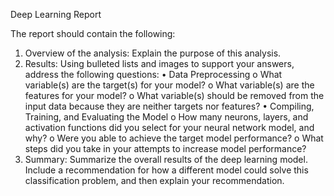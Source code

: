 Deep Learning Report

The report should contain the following:
1.	Overview of the analysis: Explain the purpose of this analysis.
2.	Results: Using bulleted lists and images to support your answers, address the following questions:
•	Data Preprocessing
o	What variable(s) are the target(s) for your model?
o	What variable(s) are the features for your model?
o	What variable(s) should be removed from the input data because they are neither targets nor features?
•	Compiling, Training, and Evaluating the Model
o	How many neurons, layers, and activation functions did you select for your neural network model, and why?
o	Were you able to achieve the target model performance?
o	What steps did you take in your attempts to increase model performance?
3.	Summary: Summarize the overall results of the deep learning model. Include a recommendation for how a different model could solve this classification problem, and then explain your recommendation.
